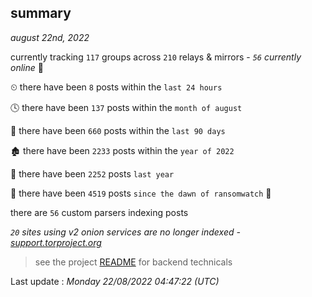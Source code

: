 
## summary
_august 22nd, 2022_

currently tracking `117` groups across `210` relays & mirrors - _`56` currently online_ 📡

⏲ there have been `8` posts within the `last 24 hours`

🕓 there have been `137` posts within the `month of august`

📅 there have been `660` posts within the `last 90 days`

🏚 there have been `2233` posts within the `year of 2022`

🚀 there have been `2252` posts `last year`

🦕 there have been `4519` posts `since the dawn of ransomwatch` 🐣

there are `56` custom parsers indexing posts

_`20` sites using v2 onion services are no longer indexed - [support.torproject.org](https://support.torproject.org/onionservices/v2-deprecation/)_

> see the project [README](https://github.com/jmousqueton/ransomwatch#readme) for backend technicals



Last update : _Monday 22/08/2022 04:47:22 (UTC)_

